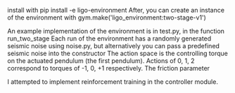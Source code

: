 install with pip install -e ligo-environment
After, you can create an instance of the environment with gym.make('ligo_environment:two-stage-v1')

An example implementation of the environment is in test.py, in the function run_two_stage
Each run of the environment has a randomly generated seismic noise using noise.py, but alternatively you can pass a predefined seismic noise into the constructor
The action space is the controlling torque on the actuated pendulum (the first pendulum). Actions of 0, 1, 2 correspond to torques of -1, 0, +1 respectively.
The friction parameter 

I attempted to implement reinforcement training in the controller module.


